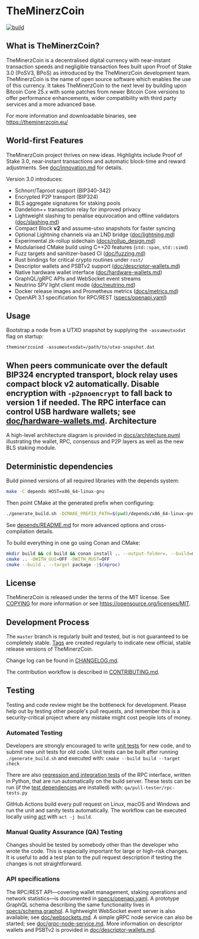 TheMinerzCoin
=====================================
[![build](https://github.com/MrMiner-org/TheMinerzCoin/actions/workflows/build.yml/badge.svg?branch=main)](https://github.com/MrMiner-org/TheMinerzCoin/actions/workflows/build.yml)

What is TheMinerzCoin?
----------------

TheMinerzCoin is a decentralised digital currency with near-instant transaction speeds and negligible transaction fees built upon Proof of Stake 3.0 (PoSV3, BPoS) as
introduced by the TheMinerzCoin development team.
TheMinerzCoin is the name of open source software which enables the use of this currency. It takes TheMinerzCoin to the next level by building upon
Bitcoin Core 25.x with some patches from newer Bitcoin Core versions to offer performance enhancements, wider compatibility with third party services and a more advanced base.

For more information and downloadable binaries, see https://theminerzcoin.eu/

World-first Features
--------------------

TheMinerzCoin project thrives on new ideas. Highlights include Proof of Stake 3.0, near‑instant transactions and automatic block-time and reward adjustments. See [doc/innovation.md](doc/innovation.md) for details.

Version 3.0 introduces:

- Schnorr/Taproot support (BIP340-342)
- Encrypted P2P transport (BIP324)
- BLS aggregate signatures for staking pools
- Dandelion++ transaction relay for improved privacy
- Lightweight slashing to penalise equivocation and offline validators ([doc/slashing.md](doc/slashing.md))
- Compact Block **v2** and assume-utxo snapshots for faster syncing
- Optional Lightning channels via an LND bridge ([doc/lightning.md](doc/lightning.md))
- Experimental zk-rollup sidechain ([docs/rollup_design.md](docs/rollup_design.md))
- Modularised CMake build using C++20 features (`std::span`, `std::simd`)
- Fuzz targets and sanitizer-based CI ([doc/fuzzing.md](doc/fuzzing.md))
- Rust bindings for critical crypto routines under `rust/`
- Descriptor wallets and PSBTv2 support ([doc/descriptor-wallets.md](doc/descriptor-wallets.md))
- Native hardware wallet interface ([doc/hardware-wallets.md](doc/hardware-wallets.md))
- GraphQL/gRPC APIs and WebSocket event streams
- Neutrino SPV light client mode ([doc/neutrino.md](doc/neutrino.md))
- Docker release images and Prometheus metrics ([docs/metrics.md](docs/metrics.md))
- OpenAPI 3.1 specification for RPC/REST ([specs/openapi.yaml](specs/openapi.yaml))

Usage
-----
Bootstrap a node from a UTXO snapshot by supplying the `-assumeutxodat` flag on
startup:

```
theminerzcoind -assumeutxodat=/path/to/utxo-snapshot.dat
```

When peers communicate over the default BIP324 encrypted transport, block relay
uses compact block **v2** automatically. Disable encryption with `-p2pnoencrypt`
to fall back to version 1 if needed.
The RPC interface can control USB hardware wallets; see [doc/hardware-wallets.md](doc/hardware-wallets.md).
Architecture
------------
A high-level architecture diagram is provided in [docs/architecture.puml](docs/architecture.puml) illustrating the wallet, RPC, consensus and P2P layers as well as the new BLS staking module.

Deterministic dependencies
--------------------------
Build pinned versions of all required libraries with the depends system:

```bash
make -C depends HOST=x86_64-linux-gnu
```

Then point CMake at the generated prefix when configuring:

```bash
./generate_build.sh -DCMAKE_PREFIX_PATH=$(pwd)/depends/x86_64-linux-gnu
```

See [depends/README.md](depends/README.md) for more advanced options and cross-compilation details.

To build everything in one go using Conan and CMake:

```bash
mkdir build && cd build && conan install .. --output-folder=. --build=missing
cmake .. -DWITH_GUI=OFF -DWITH_RUST=OFF
cmake --build . --target package -j$(nproc)
```

License
-------

TheMinerzCoin is released under the terms of the MIT license. See [COPYING](COPYING) for more
information or see https://opensource.org/licenses/MIT.

Development Process
-------------------

The `master` branch is regularly built and tested, but is not guaranteed to be
completely stable. [Tags](https://github.com/MrMiner-org/TheMinerzCoin/tags) are created
regularly to indicate new official, stable release versions of TheMinerzCoin.

Change log can be found in [CHANGELOG.md](CHANGELOG.md).

The contribution workflow is described in [CONTRIBUTING.md](CONTRIBUTING.md).


Testing
-------

Testing and code review might be the bottleneck for development. Please help out by testing
other people's pull requests, and remember this is a security-critical project where any mistake might cost people
lots of money.

### Automated Testing

Developers are strongly encouraged to write [unit tests](/doc/unit-tests.md) for new code, and to
submit new unit tests for old code. Unit tests can be built after running `./generate_build.sh`
and executed with: `cmake --build build --target check`

There are also [regression and integration tests](/qa) of the RPC interface, written
in Python, that are run automatically on the build server.
These tests can be run (if the [test dependencies](/qa) are installed) with: `qa/pull-tester/rpc-tests.py`

GitHub Actions build every pull request on Linux, macOS and Windows and run the unit and sanity tests automatically. The workflow can be executed locally using [act](https://github.com/nektos/act) with `act -j build`.

### Manual Quality Assurance (QA) Testing

Changes should be tested by somebody other than the developer who wrote the
code. This is especially important for large or high-risk changes. It is useful
to add a test plan to the pull request description if testing the changes is
not straightforward.

### API specifications

The RPC/REST API—covering wallet management, staking operations and network
statistics—is documented in [specs/openapi.yaml](specs/openapi.yaml). A prototype
GraphQL schema describing the same functionality lives in
[specs/schema.graphql](specs/schema.graphql).
A lightweight WebSocket event server is also available; see
[doc/websockets.md](doc/websockets.md).
A simple gRPC node service can also be started; see
[doc/grpc-node-service.md](doc/grpc-node-service.md).
More information on descriptor wallets and PSBTv2 is provided in
[doc/descriptor-wallets.md](doc/descriptor-wallets.md).
